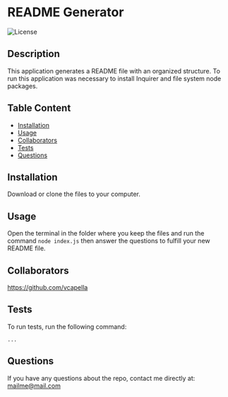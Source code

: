 # README Generator

  ![License](https://img.shields.io/badge/License-APACHE2.0-blue.svg)
  
  ## Description
  This application generates a README file  with an organized structure. To run this application was necessary to install Inquirer and file system node packages.
  
  ## Table Content
  * [Installation](#Installation)
  * [Usage](#Usage)
  * [Collaborators](#Collaborators)
  * [Tests](#Tests)
  * [Questions](#Questions)

  ## Installation
  Download or clone the files to your computer.

  ## Usage
  Open the terminal in the folder where you keep the files and run the command ```node index.js``` then answer the questions to fulfill your new README file.

  ## Collaborators
  <https://github.com/vcapella>

  ## Tests
  To run tests, run the following command:

  ```...```

  ## Questions
  If you have any questions about the repo, contact me directly at: mailme@mail.com
